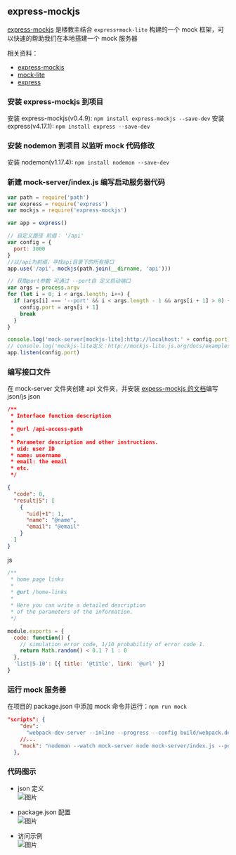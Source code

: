 ## express-mockjs

[express-mockjs](https://github.com/52cik/express-mockjs) 是楼教主结合 `express+mock-lite` 构建的一个 mock 框架，可以快速的帮助我们在本地搭建一个 mock 服务器

相关资料：

* [express-mockjs](https://github.com/52cik/express-mockjs)
* [mock-lite](http://mockjs-lite.js.org/docs/examples.html)
* [express](http://www.expressjs.com.cn/)

### 安装 express-mockjs 到项目

安装 express-mockjs(v0.4.9): `npm install express-mockjs --save-dev`
安装 express(v4.17.1): `npm install express --save-dev`

### 安装 nodemon 到项目 以监听 mock 代码修改

安装 nodemon(v1.17.4): `npm install nodemon --save-dev`

### 新建 mock-server/index.js 编写启动服务器代码

```js
var path = require('path')
var express = require('express')
var mockjs = require('express-mockjs')

var app = express()

// 自定义路径 前缀： '/api'
var config = {
  port: 3000
}
//以/api为前缀，寻找api目录下的所有接口
app.use('/api', mockjs(path.join(__dirname, 'api')))

// 获取port参数 可通过 --port自 定义启动端口
var args = process.argv
for (let i = 0; i < args.length; i++) {
  if (args[i] === '--port' && i < args.length - 1 && args[i + 1] > 0) {
    config.port = args[i + 1]
    break
  }
}

console.log('mock-server[mockjs-lite]:http://localhost:' + config.port)
// console.log('mockjs-lite定义：http://mockjs-lite.js.org/docs/examples.html')
app.listen(config.port)
```

### 编写接口文件

在 mock-server 文件夹创建 api 文件夹，并安装 [expess-mockjs 的文档](https://github.com/52cik/express-mockjs)编写 json/js
json

```json
/**
 * Interface function description
 *
 * @url /api-access-path
 *
 * Parameter description and other instructions.
 * uid: user ID
 * name: username
 * email: the email
 * etc.
 */

{
  "code": 0,
  "result|5": [
    {
      "uid|+1": 1,
      "name": "@name",
      "email": "@email"
    }
  ]
}
```

js

```js
/**
 * home page links
 *
 * @url /home-links
 *
 * Here you can write a detailed description
 * of the parameters of the information.
 */

module.exports = {
  code: function() {
    // simulation error code, 1/10 probability of error code 1.
    return Math.random() < 0.1 ? 1 : 0
  },
  'list|5-10': [{ title: '@title', link: '@url' }]
}
```

### 运行 mock 服务器

在项目的 package.json 中添加 mock 命令并运行：`npm run mock`

```json
"scripts": {
    "dev":
      "webpack-dev-server --inline --progress --config build/webpack.dev.conf.js --host 0.0.0.0 --port 5555",
    //...
    "mock": "nodemon --watch mock-server node mock-server/index.js --port 6543"
  },
```

### 代码图示

* json 定义  
  ![图片](https://dn-coding-net-production-pp.qbox.me/ffd4d952-6dca-451b-ac7c-5f3debb3b622.png)

* package.json 配置  
  ![图片](https://dn-coding-net-production-pp.qbox.me/483c3448-6fb1-4809-9145-906ad1165750.png)

* 访问示例  
  ![图片](https://dn-coding-net-production-pp.qbox.me/da2b2e00-004f-4208-981f-6d9a4cad4887.png)
